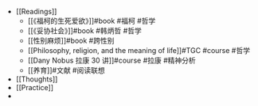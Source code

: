 - [[Readings]]
	- [[《福柯的生死爱欲》]]#book #福柯 #哲学
	- [[《妥协社会》]]#book #韩炳哲 #哲学
	- [[性别麻烦]]#book #跨性别
	- [[Philosophy, religion, and the meaning of life]]#TGC #course #哲学
	- [[Dany Nobus 拉康 30 讲]]#course #拉康 #精神分析
	- [[养育]]#文献 #阅读联想
- [[Thoughts]]
- [[Practice]]
-